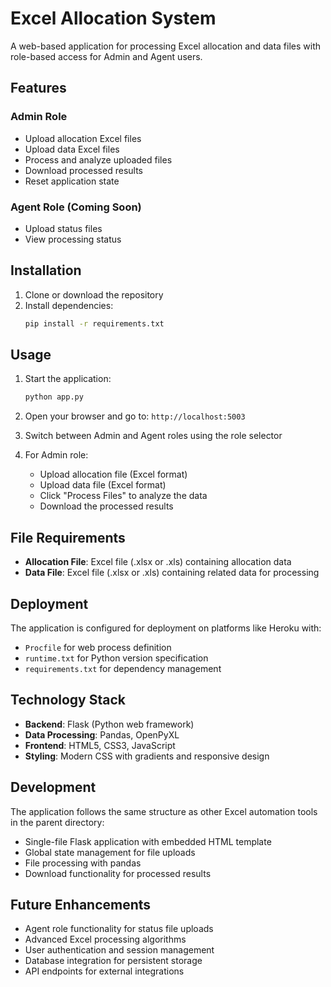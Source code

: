 # Excel Allocation System

A web-based application for processing Excel allocation and data files with role-based access for Admin and Agent users.

## Features

### Admin Role

- Upload allocation Excel files
- Upload data Excel files
- Process and analyze uploaded files
- Download processed results
- Reset application state

### Agent Role (Coming Soon)

- Upload status files
- View processing status

## Installation

1. Clone or download the repository
2. Install dependencies:
   ```bash
   pip install -r requirements.txt
   ```

## Usage

1. Start the application:

   ```bash
   python app.py
   ```

2. Open your browser and go to: `http://localhost:5003`

3. Switch between Admin and Agent roles using the role selector

4. For Admin role:
   - Upload allocation file (Excel format)
   - Upload data file (Excel format)
   - Click "Process Files" to analyze the data
   - Download the processed results

## File Requirements

- **Allocation File**: Excel file (.xlsx or .xls) containing allocation data
- **Data File**: Excel file (.xlsx or .xls) containing related data for processing

## Deployment

The application is configured for deployment on platforms like Heroku with:

- `Procfile` for web process definition
- `runtime.txt` for Python version specification
- `requirements.txt` for dependency management

## Technology Stack

- **Backend**: Flask (Python web framework)
- **Data Processing**: Pandas, OpenPyXL
- **Frontend**: HTML5, CSS3, JavaScript
- **Styling**: Modern CSS with gradients and responsive design

## Development

The application follows the same structure as other Excel automation tools in the parent directory:

- Single-file Flask application with embedded HTML template
- Global state management for file uploads
- File processing with pandas
- Download functionality for processed results

## Future Enhancements

- Agent role functionality for status file uploads
- Advanced Excel processing algorithms
- User authentication and session management
- Database integration for persistent storage
- API endpoints for external integrations
